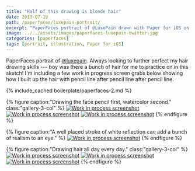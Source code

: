 ```yaml
---
title: "Half of this drawing is blonde hair"
date: 2013-07-19
path: /paperfaces/luxepain-portrait/
excerpt: "PaperFaces portrait of @LuxePain drawn with Paper for iOS on an iPad."
image: ../../assets/images/paperfaces-luxepain-twitter.jpg
categories: [paperfaces]
tags: [portrait, illustration, Paper for iOS]
---
```


PaperFaces portrait of [@luxepain](https://twitter.com/luxepain). Always looking to further perfect my hair drawing skills --- boy was there a bunch of hair for me to practice on in this sketch! I'm including a few work in progress screen grabs below showing how I built up the hair with pencil line after pencil line after pencil line.

{% include_cached boilerplate/paperfaces-2.md %}

{% figure caption:"Drawing the face pencil first, watercolor second." class:"gallery-3-col" %}
[![Work in process screenshot](../../assets/images/paperfaces-luxepain-process-1-600.jpg)](../../assets/images/paperfaces-luxepain-process-1-lg.jpg)
[![Work in process screenshot](../../assets/images/paperfaces-luxepain-process-2-600.jpg)](../../assets/images/paperfaces-luxepain-process-2-lg.jpg)
[![Work in process screenshot](../../assets/images/paperfaces-luxepain-process-3-600.jpg)](../../assets/images/paperfaces-luxepain-process-3-lg.jpg)
{% endfigure %}

{% figure caption:"A well placed stroke of white reflection can add a bunch of realism to an eye." %}
[![Work in process screenshot](../../assets/images/paperfaces-luxepain-process-4-600.jpg)](../../assets/images/paperfaces-luxepain-process-4-lg.jpg)
{% endfigure %}

{% figure caption:"Drawing hair all day every day." class:"gallery-3-col" %}
[![Work in process screenshot](../../assets/images/paperfaces-luxepain-process-5-600.jpg)](../../assets/images/paperfaces-luxepain-process-5-lg.jpg)
[![Work in process screenshot](../../assets/images/paperfaces-luxepain-process-6-600.jpg)](../../assets/images/paperfaces-luxepain-process-6-lg.jpg)
[![Work in process screenshot](../../assets/images/paperfaces-luxepain-process-7-600.jpg)](../../assets/images/paperfaces-luxepain-process-7-lg.jpg)
{% endfigure %}
